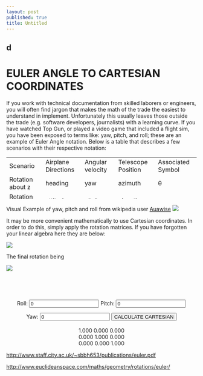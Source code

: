 ```yaml
---
layout: post
published: true
title: Untitled
---
```

## d
<h1>EULER ANGLE TO CARTESIAN COORDINATES</h1>
  If you work with technical documentation from skilled laborers or engineers, you will often find jargon that makes the math of the trade the easiest to understand in implement. Unfortunately this usually leaves those outside the trade (e.g. software developers, journalists) with a learning curve. If you have watched Top Gun, or played a video game that included a flight sim, you have been exposed to terms like: yaw, pitch, and roll; these are an example of Euler Angle notation. Below is a table that describes a few scenarios with their respective notation:
<table style="height: 111px;" width="803">
<tbody>
<tr>
<td width="162">Scenario</td>
<td width="162">Airplane Directions</td>
<td width="162">Angular velocity</td>
<td width="162">Telescope Position</td>
<td width="162">Associated Symbol</td>
</tr>
<tr>
<td width="162">Rotation about z</td>
<td width="162">heading</td>
<td width="162">yaw</td>
<td width="162">azimuth</td>
<td width="162">θ</td>
</tr>
<tr>
<td width="162">Rotation about y</td>
<td width="162">attitude</td>
<td width="162">pitch</td>
<td width="162">elevation</td>
<td width="162">φ</td>
</tr>
<tr>
<td width="162">Rotation about x</td>
<td width="162">bank</td>
<td width="162">roll</td>
<td width="162">tilt</td>
<td width="162">ψ</td>
</tr>
</tbody>
</table>
Visual Example of yaw, pitch and roll from wikipedia user <a title="User:Auawise" href="https://commons.wikimedia.org/wiki/User:Auawise">Auawise</a>

<img src="{{ site.baseurl }}/img/yaw_axis_corrected.svg" />


It may be more convenient mathematically to use Cartesian coordinates. In order to do this, simply apply the rotation matrices. If you have forgotten your linear algebra here they are below:

<img src="{{ site.baseurl }}/img/Rotations.png" />

The final rotation being

<img src="{{ site.baseurl }}/img/Rotation.png" />

&nbsp;

&nbsp;
<script>
$(document).ready(function() {
    $("#calcBtn").click(function(){
    theta = parseFloat($("#yaw").val()) * Math.PI/180;
    psi = parseFloat($("#roll").val()) * Math.PI/180;
    phi = parseFloat($("#pitch").val()) * Math.PI/180;
    $("#a11").text(String((Math.cos(theta)*Math.cos(phi)).toFixed(3)));
    $("#a12").text(
    String((Math.sin(psi)*Math.sin(theta)*Math.cos(phi) - Math.cos(psi)*Math.sin(phi)).toFixed(3)));
    $("#a13").text(
    String((Math.cos(psi)*Math.sin(theta)*Math.cos(phi) + Math.sin(psi)*Math.sin(phi)).toFixed(3)));
    $("#a21").text(
    String((Math.cos(theta)*Math.sin(phi)).toFixed(3)));
    $("#a22").text(
    String((Math.sin(psi)*Math.sin(theta)*Math.sin(phi) + Math.cos(psi)*Math.cos(phi)).toFixed(3)))
    $("#a23").text(
    String((Math.cos(psi)*Math.sin(theta)*Math.sin(phi) - Math.sin(psi)*Math.cos(phi)).toFixed(3)))
    $("#a31").text(
    String((-1*Math.sin(theta)).toFixed(3)));
    $("#a32").text(
    String((Math.sin(psi)*Math.cos(theta)).toFixed(3)));
    $("#a33").text(
    String((Math.cos(psi)*Math.cos(theta)).toFixed(3)));
    }); 
});
</script>
<center>
  <label for="roll">Roll:</label>
  <input type="text" id="roll" name="roll" value="0">
  <label for="pitch">Pitch:</label>
  <input type="text" id="pitch" name="pitch" value="0">

  <label for="yaw">Yaw:</label>
  <input type="text" id="yaw" name="yaw" value="0">
  <input type="button" id="calcBtn" value="CALCULATE CARTESIAN" >
  <br>
  <br>
  <label id="a11">1.000</label>
  <label id="a12">0.000</label>
  <label id="a13">0.000</label>
  <br>
  <label id="a21">0.000</label>
  <label id="a22">1.000</label>
  <label id="a23">0.000</label>
  <br>
  <label id="a31">0.000</label>
  <label id="a32">0.000</label>
  <label id="a33">1.000</label>
</center>


http://www.staff.city.ac.uk/~sbbh653/publications/euler.pdf

http://www.euclideanspace.com/maths/geometry/rotations/euler/

&nbsp;

&nbsp;

&nbsp;

&nbsp;

&nbsp;
